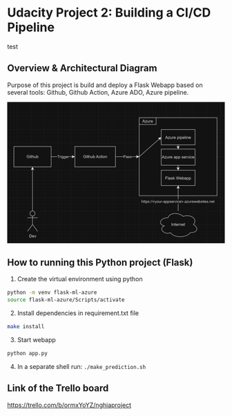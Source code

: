 # Udacity Project 2: Building a CI/CD Pipeline
test
## Overview & Architectural Diagram

Purpose of this project is build and deploy a Flask Webapp based on several tools: Github, Github Action, Azure ADO, Azure pipeline.

![Architectural Diagram](./image/1.png)

## How to running this Python project (Flask)

1. Create the virtual environment using python
```bash
python -m venv flask-ml-azure
source flask-ml-azure/Scripts/activate
```

2. Install dependencies in requirement.txt file
```bash
make install
```

3. Start webapp
```bash
python app.py
```

4. In a separate shell run: `./make_prediction.sh`


## Link of the Trello board

https://trello.com/b/ormxYoYZ/nghiaproject
